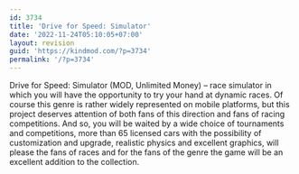 ```yaml
---
id: 3734
title: 'Drive for Speed: Simulator'
date: '2022-11-24T05:10:05+07:00'
layout: revision
guid: 'https://kindmod.com/?p=3734'
permalink: '/?p=3734'
---
```


Drive for Speed: Simulator (MOD, Unlimited Money) – race simulator in which you will have the opportunity to try your hand at dynamic races. Of course this genre is rather widely represented on mobile platforms, but this project deserves attention of both fans of this direction and fans of racing competitions. And so, you will be waited by a wide choice of tournaments and competitions, more than 65 licensed cars with the possibility of customization and upgrade, realistic physics and excellent graphics, will please the fans of races and for the fans of the genre the game will be an excellent addition to the collection.
